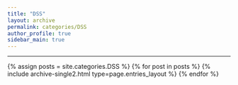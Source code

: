 ```yaml
---
title: "DSS"
layout: archive
permalink: categories/DSS
author_profile: true
sidebar_main: true
---
```


<!-- 공백이 포함되어 있는 카테고리 이름의 경우 site.categories.['a b c'] 이런식으로! -->
<!-- {% assign posts = site.categories['Algorithm Lesson 1'] %} -->
***

{% assign posts = site.categories.DSS %}
{% for post in posts %} {% include archive-single2.html type=page.entries_layout %} {% endfor %}